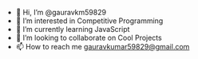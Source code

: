 - 👋 Hi, I’m @gauravkm59829
- 👀 I’m interested in Competitive Programming
- 🌱 I’m currently learning JavaScript
- 💞️ I’m looking to collaborate on Cool Projects
- 📫 How to reach me gauravkumar59829@gmail.com

<!---
gauravkm59829/gauravkm59829 is a ✨ special ✨ repository because its `README.md` (this file) appears on your GitHub profile.
You can click the Preview link to take a look at your changes.
--->
